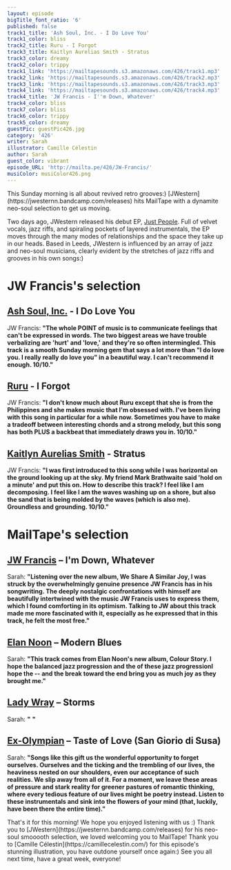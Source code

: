 ```yaml
---
layout: episode
bigTitle_font_ratio: '6'
published: false
track1_title: 'Ash Soul, Inc. - I Do Love You'
track1_color: bliss
track2_title: Ruru - I Forgot
track3_title: Kaitlyn Aurelias Smith - Stratus
track3_color: dreamy
track2_color: trippy
track1_link: 'https://mailtapesounds.s3.amazonaws.com/426/track1.mp3'
track2_link: 'https://mailtapesounds.s3.amazonaws.com/426/track2.mp3'
track3_link: 'https://mailtapesounds.s3.amazonaws.com/426/track3.mp3'
track4_link: 'https://mailtapesounds.s3.amazonaws.com/426/track4.mp3'
track4_title: 'JW Francis - I''m Down, Whatever'
track4_color: bliss
track7_color: bliss
track6_color: trippy
track5_color: dreamy
guestPic: guestPic426.jpg
category: '426'
writer: Sarah
illustrator: Camille Célestin
author: Sarah
guest_color: vibrant
episode_URL: 'http://mailta.pe/426/JW-Francis/'
musiColor: musiColor426.png
---
```

<p id="introduction">This Sunday morning is all about revived retro grooves:) [JWestern](https://jwesternn.bandcamp.com/releases) hits MailTape with a dynamite neo-soul selection to get us moving. 
  
  Two days ago, JWestern released his debut EP, [Just People](https://jwesternn.bandcamp.com/releases). Full of velvet vocals, jazz riffs, and spiraling pockets of layered instrumentals, the EP moves through the many modes of relationships and the space they take up in our heads. Based in Leeds, JWestern is influenced by an array of jazz and neo-soul musicians, clearly evident by the stretches of jazz riffs and grooves in his own songs:)
</p>

# JW Francis's selection

## [Ash Soul, Inc.](https://rejjiesnow.bandcamp.com/) - I Do Love You
JW Francis: **"**The whole POINT of music is to communicate feelings that can't be expressed in words. The two biggest areas we have trouble verbalizing are 'hurt' and 'love,' and they're so often intermingled. This track is a smooth Sunday morning gem that says a lot more than "I do love you. I really really do love you" in a beautiful way. I can't recommend it enough. 10/10.**"**

## [Ruru](https://raveenamusic.bandcamp.com/) - I Forgot
JW Francis: **"**I don't know much about Ruru except that she is from the Philippines and she makes music that I'm obsessed with. I've been living with this song in particular for a while now. Sometimes you have to make a tradeoff between interesting chords and a strong melody, but this song has both PLUS a backbeat that immediately draws you in. 10/10.**"** 

## [Kaitlyn Aurelias Smith](https://oscarjerome.bandcamp.com/) - Stratus
JW Francis: **"**I was first introduced to this song while I was horizontal on the ground looking up at the sky. My friend Mark Brathwaite said 'hold on a minute' and put this on. How to describe this track? I feel like I am decomposing. I feel like I am the waves washing up on a shore, but also the sand that is being molded by the waves (which is also me). Groundless and grounding. 10/10.**"**

# MailTape's selection

## [JW Francis](https://jwesternn.bandcamp.com/releases) – I'm Down, Whatever
Sarah: **"**Listening over the new album, We Share A Similar Joy, I was struck by the overwhelmingly genuine presence JW Francis has in his songwriting. The deeply nostalgic confrontations with himself are beautifully intertwined with the music JW Francis uses to express them, which I found comforting in its optimism. Talking to JW about this track made me more fascinated with it, especially as he expressed that in this track, he felt the most free.**"**

## [Elan Noon](https://jennypenkin.bandcamp.com/) – Modern Blues
Sarah: **"**This track comes from Elan Noon's new album, Colour Story. I hope the balanced jazz progression and the  of these jazz progressionI hope the -- and the break toward the end bring you as much joy as they brought me.**"**

## [Lady Wray](https://ladywray.bandcamp.com/) – Storms
Sarah: **"** **"**

## [Ex-Olympian](https://exolympian.bandcamp.com/) – Taste of Love (San Giorio di Susa)
Sarah: **"**Songs like this gift us the wonderful opportunity to forget ourselves. Ourselves and the ticking and the trembling of our lives, the heaviness nested on our shoulders, even our acceptance of such realities. We slip away from all of it. For a moment, we leave these areas of pressure and stark reality for greener pastures of romantic thinking, where every tedious feature of our lives might be poetry instead. Listen to these instrumentals and sink into the flowers of your mind (that, luckily, have been there the entire time).**"**

<p id="outroduction">That's it for this morning! We hope you enjoyed listening with us :) Thank you to [JWestern](https://jwesternn.bandcamp.com/releases) for his neo-soul smooooth selection, we loved welcoming you to MailTape! Thank you to [Camille Célestin](https://camillecelestin.com/) for this episode's stunning illustration, you have outdone yourself once again:) See you all next time, have a great week, everyone!</p>
